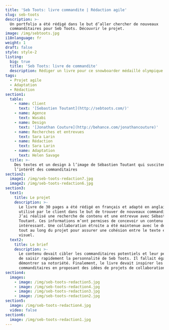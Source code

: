 ```yaml
---
title: 'Seb Toots: livre commandite | Rédaction agile'
slug: seb-toots
description: >-
  Un portfolio a été rédigé dans le but d’aller chercher de nouveaux
  commanditaires pour Seb Toots. Découvrir le projet.
image: /img/sebtoots.jpg
i18nlanguage: fr
weight: 1
draft: false
style: style-2
listing:
  big: true
  title: 'Seb Toots: livre de commandite'
  description: Rédiger un livre pour ce snowboarder médaillé olympique
tags:
  - Projet agile
  - Adaptation
  - Rédaction
section1:
  table:
    - name: Client
      text: '[Sebastien Toutant](http://sebtoots.com/)'
    - name: Agence
      text: Wasabi
    - name: Design
      text: '[Jonathan Couture](http://behance.com/jonathancouture)'
    - name: Recherches et entrevues
      text: Sara Larin
    - name: Rédaction
      text: Sara Larin
    - name: Adaptation
      text: Helen Savage
  title: >-
    Des textes et un design à l’image de Sébastien Toutant qui suscitent
    l’intérêt des commanditaires
section2:
  image1: /img/seb-toots-redaction7.jpg
  image2: /img/seb-toots-redaction6.jpg
section3:
  text1:
    title: Le projet
    description: >-
      Le livre de 30 pages a été rédigé en français et adapté en anglais. Il est
      utilisé par le client dans le but de trouver de nouveaux commanditaires.
      J’ai réalisé une recherche de contenu et une entrevue avec Sébastien
      Toutant. Ces informations m’ont permises de concevoir un contenu riche et
      intéressant. Une collaboration étroite a été maintenue avec le designer
      tout au long du projet pour assurer une cohésion entre le texte et le
      visuel.
  text2:
    title: Le brief
    description: >-
      Le contenu devait cibler les commanditaires potentiels et leur permettre
      de saisir rapidement la personnalité de Seb Toots. Il fallait également
      démontrer sa notoriété. Finalement, le livre devait inspirer les
      commanditaires en proposant des idées de projets de collaboration. 
section4:
  images:
    - image: /img/seb-toots-redaction5.jpg
    - image: /img/seb-toots-redaction4.jpg
    - image: /img/seb-toots-redaction3.jpg
    - image: /img/seb-toots-redaction2.jpg
section5:
  image: /img/seb-toots-redaction4.jpg
  video: false
section6:
  image: /img/seb-toots-redaction1.jpg
---
```


